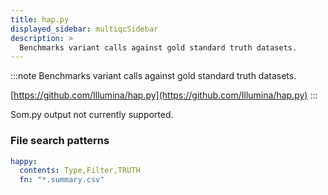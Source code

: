 ```yaml
---
title: hap.py
displayed_sidebar: multiqcSidebar
description: >
  Benchmarks variant calls against gold standard truth datasets.
---
```


<!--
~~~~~ DO NOT EDIT ~~~~~
This file is autogenerated from the MultiQC module python docstring.
Do not edit the markdown, it will be overwritten.

File path for the source of this content: multiqc/modules/happy/happy.py
~~~~~~~~~~~~~~~~~~~~~~~
-->

:::note
Benchmarks variant calls against gold standard truth datasets.

[https://github.com/Illumina/hap.py](https://github.com/Illumina/hap.py)
:::

Som.py output not currently supported.

### File search patterns

```yaml
happy:
  contents: Type,Filter,TRUTH
  fn: "*.summary.csv"
```
